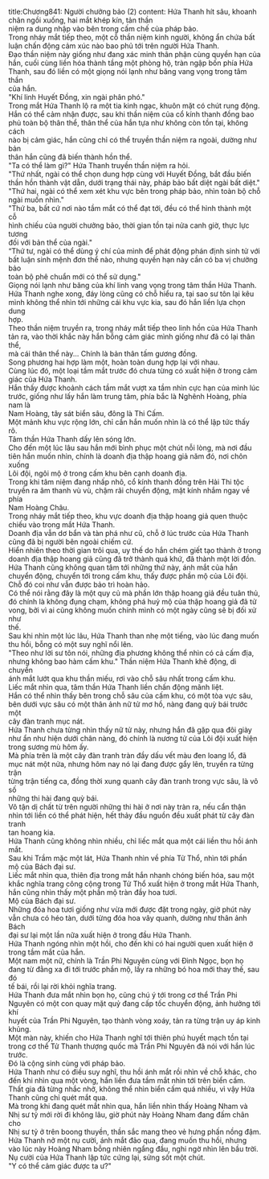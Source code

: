 title:Chương841: Người chưởng bảo (2)
content:
Hứa Thanh hít sâu, khoanh chân ngồi xuống, hai mắt khép kín, tản thần<br>niệm ra dung nhập vào bên trong cấm chế của pháp bảo.<br>Trong nháy mắt tiếp theo, một cỗ thần niệm kinh người, không ẩn chứa bất<br>luận chấn động cảm xúc nào bao phủ tới trên người Hứa Thanh.<br>Đạo thần niệm này giống như đang xác minh thân phận cùng quyền hạn của<br>hắn, cuối cùng liền hóa thành tầng một phòng hộ, tràn ngập bốn phía Hứa<br>Thanh, sau đó liền có một giọng nói lạnh như băng vang vọng trong tâm thần<br>của hắn.<br>"Khí linh Huyết Đồng, xin ngài phân phó."<br>Trong mắt Hứa Thanh lộ ra một tia kinh ngạc, khuôn mặt có chút rung động.<br>Hắn có thể cảm nhận được, sau khi thần niệm của cổ kính thanh đồng bao<br>phủ toàn bộ thân thể, thân thể của hắn tựa như không còn tồn tại, không cách<br>nào bị cảm giác, hắn cũng chỉ có thể truyền thần niệm ra ngoài, dường như bản<br>thân hắn cũng đã biến thành hồn thể.<br>"Ta có thể làm gì?" Hứa Thanh truyền thần niệm ra hỏi.<br>"Thứ nhất, ngài có thể chọn dung hợp cùng với Huyết Đồng, bắt đầu biến<br>thần hồn thành vật dẫn, dưới trạng thái này, pháp bảo bất diệt ngài bất diệt."<br>"Thứ hai, ngài có thể xem xét khu vực bên trong pháp bảo, nhìn toàn bộ chỗ<br>ngài muốn nhìn."<br>"Thứ ba, bất cứ nơi nào tầm mắt có thể đạt tới, đều có thể hình thành một cỗ<br>hình chiếu của người chưởng bảo, thời gian tồn tại nửa canh giờ, thực lực tương<br>đối với bản thể của ngài."<br>“Thứ tư, ngài có thể dùng ý chí của mình để phát động phán định sinh tử với<br>bất luận sinh mệnh đơn thể nào, nhưng quyền hạn này cần có ba vị chưởng bảo<br>toàn bộ phê chuẩn mới có thể sử dụng."<br>Giọng nói lạnh như băng của khí linh vang vọng trong tâm thần Hứa Thanh.<br>Hứa Thanh nghe xong, đáy lòng cũng có chỗ hiểu ra, tại sao sư tôn lại kêu<br>mình không thể nhìn tới những cái khu vực kia, sau đó hắn liền lựa chọn dung<br>hợp.<br>Theo thần niệm truyền ra, trong nháy mắt tiếp theo linh hồn của Hứa Thanh<br>tản ra, vào thời khắc này hắn bỗng cảm giác mình giống như đã có lại thân thể,<br>mà cái thân thể này... Chính là bản thân tấm gương đồng.<br>Song phương hai hợp làm một, hoàn toàn dung hợp lại với nhau.<br>Cùng lúc đó, một loại tầm mắt trước đó chưa từng có xuất hiện ở trong cảm<br>giác của Hứa Thanh.<br>Hắn thấy được khoảnh cách tầm mắt vượt xa tầm nhìn cực hạn của mình lúc<br>trước, giống như lấy hắn làm trung tâm, phía bắc là Nghênh Hoàng, phía nam là<br>Nam Hoàng, tây sát biển sâu, đông là Thi Cấm.<br>Một mảnh khu vực rộng lớn, chỉ cần hắn muốn nhìn là có thể lập tức thấy<br>rõ.<br>Tâm thần Hứa Thanh dấy lên sóng lớn.<br>Cho đến một lúc lâu sau hắn mới bình phục một chút nỗi lòng, mà nơi đầu<br>tiên hắn muốn nhìn, chính là doanh địa thập hoang giả năm đó, nơi chôn xuống<br>Lôi đội, ngôi mộ ở trong cấm khu bên cạnh doanh địa.<br>Trong khi tâm niệm đang nhấp nhô, cổ kính thanh đồng trên Hải Thi tộc<br>truyền ra âm thanh vù vù, chậm rãi chuyển động, mặt kính nhắm ngay về phía<br>Nam Hoàng Châu.<br>Trong nháy mắt tiếp theo, khu vực doanh địa thập hoang giả quen thuộc<br>chiếu vào trong mắt Hứa Thanh.<br>Doanh địa vẫn dơ bẩn và tàn phá như cũ, chỗ ở lúc trước của Hứa Thanh<br>cũng đã bị người bên ngoài chiếm cứ.<br>Hiển nhiên theo thời gian trôi qua, uy thế do hắn chém giết tạo thành ở trong<br>doanh địa thập hoang giả cũng đã trở thành quá khứ, đã thành một lời đồn.<br>Hứa Thanh cũng không quan tâm tới những thứ này, ánh mắt của hắn<br>chuyển động, chuyển tới trong cấm khu, thấy được phần mộ của Lôi đội.<br>Chỗ đó coi như vẫn được bảo trì hoàn hảo.<br>Có thể nói rằng đây là một quy củ mà phần lớn thập hoang giả đều tuân thủ,<br>đó chính là không đụng chạm, không phá huỷ mộ của thập hoang giả đã tử<br>vong, bởi vì ai cũng không muốn chính mình có một ngày cũng sẽ bị đối xử như<br>thế.<br>Sau khi nhìn một lúc lâu, Hứa Thanh than nhẹ một tiếng, vào lúc đang muốn<br>thu hồi, bỗng có một suy nghĩ nổi lên.<br>"Theo như lời sư tôn nói, những địa phương không thể nhìn có cả cấm địa,<br>nhưng không bao hàm cấm khu." Thần niệm Hứa Thanh khẽ động, di chuyển<br>ánh mắt lướt qua khu thần miếu, rơi vào chỗ sâu nhất trong cấm khu.<br>Liếc mắt nhìn qua, tâm thần Hứa Thanh liền chấn động mãnh liệt.<br>Hắn có thể nhìn thấy bên trong chỗ sâu của cấm khu, có một tòa vực sâu,<br>bên dưới vực sâu có một thân ảnh nữ tử mơ hồ, nàng đang quỳ bái trước một<br>cây đàn tranh mục nát.<br>Hứa Thanh chưa từng nhìn thấy nữ tử này, nhưng hắn đã gặp qua đôi giày<br>như ẩn như hiện dưới chân nàng, đó chính là nương tử của Lôi đội xuất hiện<br>trong sương mù hôm ấy.<br>Mà phía trên là một cây đàn tranh tràn đầy dấu vết màu đen loang lổ, đã<br>mục nát một nửa, nhưng hôm nay nó lại đang được gẩy lên, truyền ra từng trận<br>từng trận tiếng ca, đồng thời xung quanh cây đàn tranh trong vực sâu, là vô số<br>những thi hài đang quỳ bái.<br>Vô tận dị chất từ trên người những thi hài ở nơi này tràn ra, nếu cẩn thận<br>nhìn tới liền có thể phát hiện, hết thảy đầu nguồn đều xuất phát từ cây đàn tranh<br>tan hoang kia.<br>Hứa Thanh cũng không nhìn nhiều, chỉ liếc mắt qua một cái liền thu hồi ánh<br>mắt.<br>Sau khi Trầm mặc một lát, Hứa Thanh nhìn về phía Tử Thổ, nhìn tới phần<br>mộ của Bách đại sư.<br>Liếc mắt nhìn qua, thiên địa trong mắt hắn nhanh chóng biến hóa, sau một<br>khắc nghĩa trang công cộng trong Tử Thổ xuất hiện ở trong mắt Hứa Thanh,<br>hắn cũng nhìn thấy một phần mộ tràn đầy hoa tươi.<br>Mộ của Bách đại sư.<br>Những đóa hoa tươi giống như vừa mới được đặt trong ngày, giờ phút này<br>vẫn chưa có héo tàn, dưới từng đóa hoa vây quanh, dường như thân ảnh Bách<br>đại sư lại một lần nữa xuất hiện ở trong đầu Hứa Thanh.<br>Hứa Thanh ngóng nhìn một hồi, cho đến khi có hai người quen xuất hiện ở<br>trong tầm mắt của hắn.<br>Một nam một nữ, chính là Trần Phi Nguyên cùng với Đình Ngọc, bọn họ<br>đang từ đằng xa đi tới trước phần mộ, lấy ra những bó hoa mới thay thế, sau đó<br>tế bái, rồi lại rời khỏi nghĩa trang.<br>Hứa Thanh đưa mắt nhìn bọn họ, cũng chú ý tới trong cơ thể Trần Phi<br>Nguyên có một con quay mặt quỷ đang cấp tốc chuyển động, ảnh hưởng tới khí<br>huyết của Trần Phi Nguyên, tạo thành vòng xoáy, tản ra từng trận uy áp kinh<br>khủng.<br>Một màn này, khiến cho Hứa Thanh nghĩ tới thiên phú huyết mạch tồn tại<br>trong cơ thể Tử Thanh thượng quốc mà Trần Phi Nguyên đã nói với hắn lúc<br>trước.<br>Đó là cộng sinh cùng với pháp bảo.<br>Hứa Thanh như có điều suy nghĩ, thu hồi ánh mắt rồi nhìn về chỗ khác, cho<br>đến khi nhìn qua một vòng, hắn liền đưa tầm mắt nhìn tới trên biển cấm.<br>Thất gia đã từng nhắc nhở, không thể nhìn biển cấm quá nhiều, vì vậy Hứa<br>Thanh cũng chỉ quét mắt qua.<br>Mà trong khi đang quét mắt nhìn qua, hắn liền nhìn thấy Hoàng Nham và<br>Nhị sư tỷ mới rời đi không lâu, giờ phút này Hoàng Nham đang đấm chân cho<br>Nhị sư tỷ ở trên boong thuyền, thần sắc mang theo vẻ hưng phấn nồng đậm.<br>Hứa Thanh nở một nụ cười, ánh mắt đảo qua, đang muốn thu hồi, nhưng<br>vào lúc này Hoàng Nham bỗng nhiên ngẩng đầu, nghi ngờ nhìn lên bầu trời.<br>Nụ cười của Hứa Thanh lập tức cứng lại, sửng sốt một chút.<br>"Y có thể cảm giác được ta ư?"